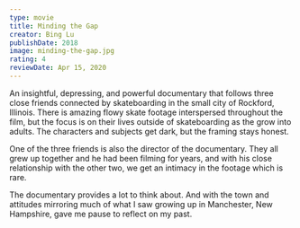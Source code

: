 ```yaml
---
type: movie
title: Minding the Gap
creator: Bing Lu
publishDate: 2018
image: minding-the-gap.jpg
rating: 4
reviewDate: Apr 15, 2020
---
```


An insightful, depressing, and powerful documentary that follows three close friends connected by skateboarding in the small city of Rockford, Illinois. There is amazing flowy skate footage interspersed throughout the film, but the focus is on their lives outside of skateboarding as the grow into adults. The characters and subjects get dark, but the framing stays honest. 

One of the three friends is also the director of the documentary. They all grew up together and he had been filming for years, and with his close relationship with the other two, we get an intimacy in the footage which is rare.

The documentary provides a lot to think about. And with the town and attitudes mirroring much of what I saw growing up in Manchester, New Hampshire, gave me pause to reflect on my past.
